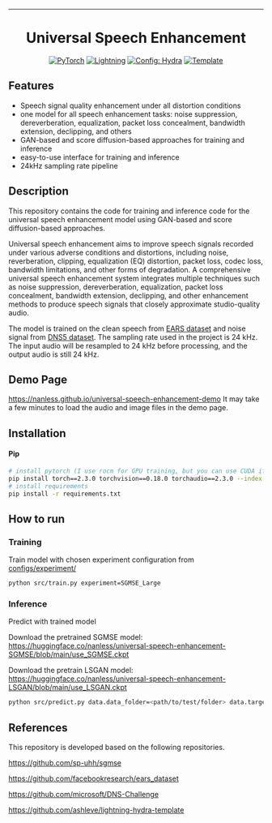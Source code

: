 ______________________________________________________________________

<div align="center">

# Universal Speech Enhancement

<a href="https://pytorch.org/get-started/locally/"><img alt="PyTorch" src="https://img.shields.io/badge/PyTorch-ee4c2c?logo=pytorch&logoColor=white"></a>
<a href="https://pytorchlightning.ai/"><img alt="Lightning" src="https://img.shields.io/badge/-Lightning-792ee5?logo=pytorchlightning&logoColor=white"></a>
<a href="https://hydra.cc/"><img alt="Config: Hydra" src="https://img.shields.io/badge/Config-Hydra-89b8cd"></a>
<a href="https://github.com/ashleve/lightning-hydra-template"><img alt="Template" src="https://img.shields.io/badge/-Lightning--Hydra--Template-017F2F?style=flat&logo=github&labelColor=gray"></a><br>

</div>

## Features

- Speech signal quality enhancement under all distortion conditions
- one model for all speech enhancement tasks: noise suppression, dereverberation, equalization, packet loss concealment, bandwidth extension, declipping, and others
- GAN-based and score diffusion-based approaches for training and inference
- easy-to-use interface for training and inference
- 24kHz sampling rate pipeline

## Description

This repository contains the code for training and inference code for the universal speech enhancement model using GAN-based and score diffusion-based approaches. 

Universal speech enhancement aims to improve speech signals recorded under various adverse conditions and distortions, including noise, reverberation, clipping, equalization (EQ) distortion, packet loss, codec loss, bandwidth limitations, and other forms of degradation. A comprehensive universal speech enhancement system integrates multiple techniques such as noise suppression, dereverberation, equalization, packet loss concealment, bandwidth extension, declipping, and other enhancement methods to produce speech signals that closely approximate studio-quality audio.

The model is trained on the clean speech from [EARS dataset](https://github.com/facebookresearch/ears_dataset.git) and noise signal from [DNS5 dataset](https://github.com/microsoft/DNS-Challenge.git). The sampling rate used in the project is 24 kHz. The input audio will be resampled to 24 kHz before processing, and the output audio is still 24 kHz.

## Demo Page

https://nanless.github.io/universal-speech-enhancement-demo
It may take a few minutes to load the audio and image files in the demo page.

## Installation

#### Pip

```bash
# install pytorch (I use rocm for GPU training, but you can use CUDA if you have it)
pip install torch==2.3.0 torchvision==0.18.0 torchaudio==2.3.0 --index-url https://download.pytorch.org/whl/rocm6.0
# install requirements
pip install -r requirements.txt
```

## How to run

### Training

Train model with chosen experiment configuration from [configs/experiment/](configs/experiment/)

```bash
python src/train.py experiment=SGMSE_Large
```

### Inference

Predict with trained model

Download the pretrained SGMSE model: https://huggingface.co/nanless/universal-speech-enhancement-SGMSE/blob/main/use_SGMSE.ckpt

Download the pretrain LSGAN model: https://huggingface.co/nanless/universal-speech-enhancement-LSGAN/blob/main/use_LSGAN.ckpt


```bash
python src/predict.py data.data_folder=<path/to/test/folder> data.target_folder=<path/to/output/folder> model=SGMSE_Large ckpt_path=<path/to/trained/model>
```

## References

This repository is developed based on the following repositories.

https://github.com/sp-uhh/sgmse

https://github.com/facebookresearch/ears_dataset

https://github.com/microsoft/DNS-Challenge

https://github.com/ashleve/lightning-hydra-template

